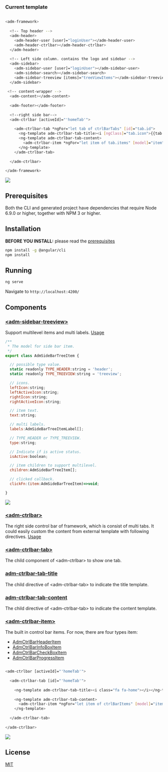### Current template

```bash

<adm-framework>
 
  <!-- Top header -->
  <adm-header>
    <adm-header-user [user]="loginUser"></adm-header-user>
    <adm-header-ctrlbar></adm-header-ctrlbar>
  </adm-header>
 
  <!-- Left side column. contains the logo and sidebar -->
  <adm-sidebar>
    <adm-sidebar-user [user]="loginUser"></adm-sidebar-user>
    <adm-sidebar-search></adm-sidebar-search>
    <adm-sidebar-treeview [items]="treeViewItems"></adm-sidebar-treeview>
  </adm-sidebar>
 
 <!-- content-wrapper -->
  <adm-content></adm-content>
 
  <adm-footer></adm-footer>
 
  <!--right side bar-->
  <adm-ctrlbar [activeId]="'homeTab'">
  
    <adm-ctrlbar-tab *ngFor="let tab of ctrlBarTabs" [id]="tab.id">
      <ng-template adm-ctrlbar-tab-title><i [ngClass]="tab.icon">{{tab.title}}</i></ng-template>
      <ng-template adm-ctrlbar-tab-content>
        <adm-ctrlbar-item *ngFor="let item of tab.items" [model]="item"></adm-ctrlbar-item>
      </ng-template>
    </adm-ctrlbar-tab>
 
  </adm-ctrlbar>
 
</adm-framework>

```

![](https://github.com/zmlcoder/angular2-adminlte/blob/master/screenshots/demo.gif)

## Prerequisites

Both the CLI and generated project have dependencies that require Node 6.9.0 or higher, together
with NPM 3 or higher.

## Installation

**BEFORE YOU INSTALL:** please read the [prerequisites](#prerequisites)
```bash
npm install -g @angular/cli
npm install
```

## Running
```bash
ng serve
```
Navigate to `http://localhost:4200/`

## Components

### [&lt;adm-sidebar-treeview&gt;](https://github.com/zmlcoder/angular2-adminlte/blob/master/src/app/sidebar/adm-sidebar-treeview.component.ts)

Support multilevel items and multi labels.
[Usage](https://github.com/zmlcoder/angular2-adminlte/blob/master/src/app/app.component.ts#L46)

```javascript
/**
 * The model for side bar item.
 */
export class AdmSideBarTreeItem {

  // possible type value.
  static readonly TYPE_HEADER:string = 'header';
  static readonly TYPE_TREEVIEW:string = 'treeview';

  // icons.
  leftIcon:string;
  leftActiveIcon:string;
  rightIcon:string;
  rightActiveIcon:string;

  // item text.
  text:string;

  // multi labels.
  labels:AdmSideBarTreeItemLabel[];

  // TYPE_HEADER or TYPE_TREEVIEW.
  type:string;

  // Indicate if is active status.
  isActive:boolean;

  // item children to support multilevel.
  children:AdmSideBarTreeItem[];

  // clicked callback.
  clickFn:(item:AdmSideBarTreeItem)=>void;

}

```
![](https://github.com/zmlcoder/angular2-adminlte/blob/master/screenshots/sidebar.gif)

### [&lt;adm-ctrlbar&gt;](https://github.com/zmlcoder/angular2-adminlte/blob/master/src/app/ctrlbar/adm-ctrlbar.component.ts#L89)

The right side control bar of framework, which is consist of multi tabs. It could easily custom the content from external template with following directives.
[Usage](https://github.com/zmlcoder/angular2-adminlte/blob/master/src/app/app.component.ts#L139)

### [&lt;adm-ctrlbar-tab&gt;](https://github.com/zmlcoder/angular2-adminlte/blob/master/src/app/ctrlbar/adm-ctrlbar.component.ts#L44)
The child component of &lt;adm-ctrlbar&gt; to show one tab.

### [adm-ctrlbar-tab-title](https://github.com/zmlcoder/angular2-adminlte/blob/master/src/app/ctrlbar/adm-ctrlbar.component.ts#L26)
The child directive of &lt;adm-ctrlbar-tab&gt; to indicate the title template.

### [adm-ctrlbar-tab-content](https://github.com/zmlcoder/angular2-adminlte/blob/master/src/app/ctrlbar/adm-ctrlbar.component.ts#L35)
The child directive of &lt;adm-ctrlbar-tab&gt; to indicate the content template.

### [&lt;adm-ctrlbar-item&gt;](https://github.com/zmlcoder/angular2-adminlte/blob/master/src/app/ctrlbar/adm-ctrlbar-item.component.ts)
The built in control bar items. For now, there are four types item: 
- [AdmCtrlBarHeaderItem](https://github.com/zmlcoder/angular2-adminlte/blob/master/src/app/shared/models/AdmCtrlBarHeaderItem.ts)
- [AdmCtrlBarInfoBoxItem](https://github.com/zmlcoder/angular2-adminlte/blob/master/src/app/shared/models/AdmCtrlBarInfoBoxItem.ts)
- [AdmCtrlBarCheckBoxItem](https://github.com/zmlcoder/angular2-adminlte/blob/master/src/app/shared/models/AdmCtrlBarCheckBoxItem.ts)
- [AdmCtrlBarProgressItem](https://github.com/zmlcoder/angular2-adminlte/blob/master/src/app/shared/models/AdmCtrlBarProgressItem.ts)

```bash

<adm-ctrlbar [activeId]="'homeTab'">
  
  <adm-ctrlbar-tab [id]="'homeTab'">
  
    <ng-template adm-ctrlbar-tab-title><i class="fa fa-home"></i></ng-template>
    
    <ng-template adm-ctrlbar-tab-content>
      <adm-ctrlbar-item *ngFor="let item of ctrlBarItems" [model]="item"></adm-ctrlbar-item>
    </ng-template>
    
  </adm-ctrlbar-tab>
  
</adm-ctrlbar>

```
![](https://github.com/zmlcoder/angular2-adminlte/blob/master/screenshots/ctrlbar.gif)

## License
 [MIT](/LICENSE)
